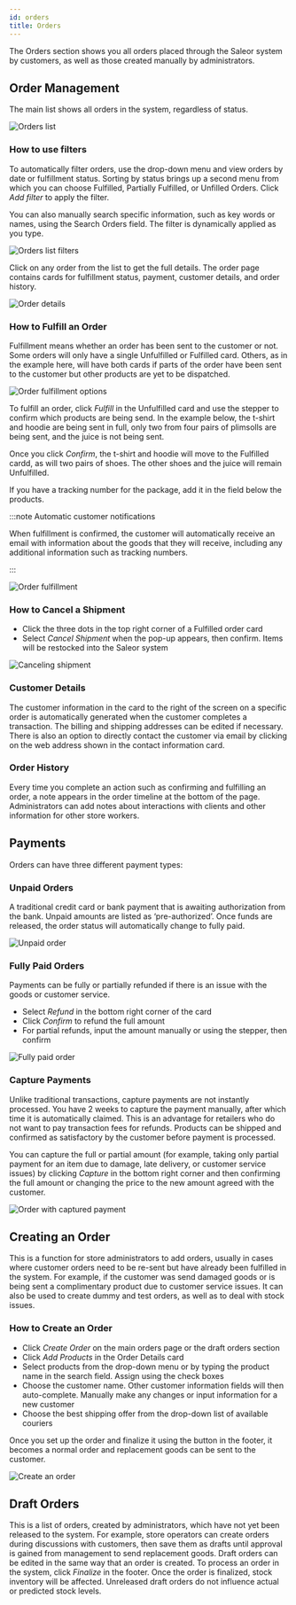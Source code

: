 ```yaml
---
id: orders
title: Orders
---
```


The Orders section shows you all orders placed through the Saleor system by customers, as well as those created manually by administrators.

## Order Management

The main list shows all orders in the system, regardless of status.

![Orders list](/assets/dashboard-orders/1.png)

### How to use filters

To automatically filter orders, use the drop-down menu and view orders by date or fulfillment status. Sorting by status brings up a second menu from which you can choose Fulfilled, Partially Fulfilled, or Unfilled Orders. Click _Add filter_ to apply the filter.

You can also manually search specific information, such as key words or names, using the Search Orders field. The filter is dynamically applied as you type.

![Orders list filters](/assets/dashboard-orders/2.jpg)

Click on any order from the list to get the full details. The order page contains cards for fulfillment status, payment, customer details, and order history.

![Order details](/assets/dashboard-orders/3.jpg)

### How to Fulfill an Order

Fulfillment means whether an order has been sent to the customer or not. Some orders will only have a single Unfulfilled or Fulfilled card. Others, as in the example here, will have both cards if parts of the order have been sent to the customer but other products are yet to be dispatched.

![Order fulfillment options](/assets/dashboard-orders/4.jpg)

To fulfill an order, click _Fulfill_ in the Unfulfilled card and use the stepper to confirm which products are being send. In the example below, the t-shirt and hoodie are being sent in full, only two from four pairs of plimsolls are being sent, and the juice is not being sent.

Once you click _Confirm_, the t-shirt and hoodie will move to the Fulfilled cardd, as will two pairs of shoes. The other shoes and the juice will remain Unfulfilled.

If you have a tracking number for the package, add it in the field below the products.

:::note Automatic customer notifications

When fulfillment is confirmed, the customer will automatically receive an email with information about the goods that they will receive, including any additional information such as tracking numbers.

:::

![Order fulfillment](/assets/dashboard-orders/5.jpg)

### How to Cancel a Shipment

- Click the three dots in the top right corner of a Fulfilled order card
- Select _Cancel&nbsp;Shipment_ when the pop-up appears, then confirm. Items will be restocked into the Saleor system

![Canceling shipment](/assets/dashboard-orders/6.jpg)

### Customer Details

The customer information in the card to the right of the screen on a specific order is automatically generated when the customer completes a transaction. The billing and shipping addresses can be edited if necessary. There is also an option to directly contact the customer via email by clicking on the web address shown in the contact information card.

### Order History

Every time you complete an action such as confirming and fulfilling an order, a note appears in the order timeline at the bottom of the page. Administrators can add notes about interactions with clients and other information for other store workers.

## Payments

Orders can have three different payment types:

### Unpaid Orders

A traditional credit card or bank payment that is awaiting authorization from the bank. Unpaid amounts are listed as ‘pre-authorized’. Once funds are released, the order status will automatically change to fully paid.

![Unpaid order](/assets/dashboard-orders/7.jpg)

### Fully Paid Orders

Payments can be fully or partially refunded if there is an issue with the goods or customer service.

- Select _Refund_ in the bottom right corner of the card
- Click _Confirm_ to refund the full amount
- For partial refunds, input the amount manually or using the stepper, then confirm

![Fully paid order](/assets/dashboard-orders/8.jpg)

### Capture Payments

Unlike traditional transactions, capture payments are not instantly processed. You have 2 weeks to capture the payment manually, after which time it is automatically claimed. This is an advantage for retailers who do not want to pay transaction fees for refunds. Products can be shipped and confirmed as satisfactory by the customer before payment is processed.

You can capture the full or partial amount (for example, taking only partial payment for an item due to damage, late delivery, or customer service issues) by clicking _Capture_ in the bottom right corner and then confirming the full amount or changing the price to the new amount agreed with the customer.

![Order with captured payment](/assets/dashboard-orders/9.jpg)

## Creating an Order

This is a function for store administrators to add orders, usually in cases where customer orders need to be re-sent but have already been fulfilled in the system. For example, if the customer was send damaged goods or is being sent a complimentary product due to customer service issues. It can also be used to create dummy and test orders, as well as to deal with stock issues.

### How to Create an Order

- Click _Create&nbsp;Order_ on the main orders page or the draft orders section
- Click _Add&nbsp;Products_ in the Order Details card
- Select products from the drop-down menu or by typing the product name in the search field. Assign using the check boxes
- Choose the customer name. Other customer information fields will then auto-complete. Manually make any changes or input information for a new customer
- Choose the best shipping offer from the drop-down list of available couriers

Once you set up the order and finalize it using the button in the footer, it becomes a normal order and replacement goods can be sent to the customer.

![Create an order](/assets/dashboard-orders/CreateOrdersImage.png)

## Draft Orders

This is a list of orders, created by administrators, which have not yet been released to the system. For example, store operators can create orders during discussions with customers, then save them as drafts until approval is gained from management to send replacement goods. Draft orders can be edited in the same way that an order is created. To process an order in the system, click _Finalize_ in the footer. Once the order is finalized, stock inventory will be affected. Unreleased draft orders do not influence actual or predicted stock levels.
